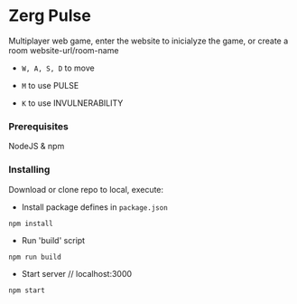 # Zerg Pulse
Multiplayer web game, enter the website to inicialyze the game, or create a room website-url/room-name 

* ``W, A, S, D`` to move 

* ``M`` to use PULSE 

* ``K`` to use INVULNERABILITY 


### Prerequisites

NodeJS & npm


### Installing

Download or clone repo to local, execute:

* Install package defines in ``package.json``
```
npm install
```
* Run 'build' script
```
npm run build
```
* Start server // localhost:3000
```
npm start
```
